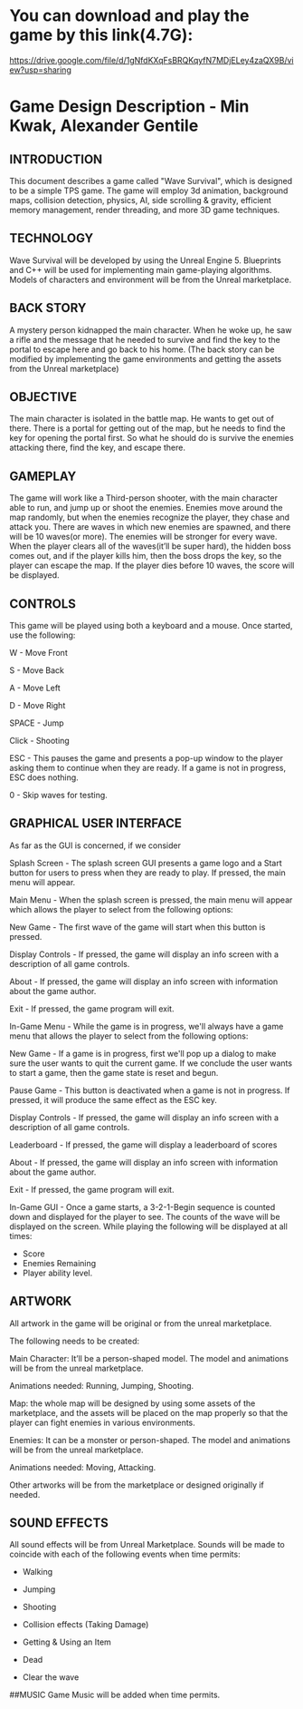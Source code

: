 # You can download and play the game by this link(4.7G):

https://drive.google.com/file/d/1gNfdKXqFsBRQKqyfN7MDjELey4zaQX9B/view?usp=sharing

# Game Design Description - Min Kwak, Alexander Gentile


## INTRODUCTION
This document describes a game called "Wave Survival", which is designed to be a simple TPS game. The game will employ 3d animation, background maps, collision detection, physics, AI, side scrolling & gravity, efficient memory management, render threading, and more 3D game techniques.


## TECHNOLOGY
Wave Survival will be developed by using the Unreal Engine 5. Blueprints and C++ will be used for implementing main game-playing algorithms. Models of characters and environment will be from the Unreal marketplace. 


## BACK STORY
A mystery person kidnapped the main character. When he woke up, he saw a rifle and the message that he needed to survive and find the key to the portal to escape here and go back to his home. (The back story can be modified by implementing the game environments and getting the assets from the Unreal marketplace)


## OBJECTIVE
The main character is isolated in the battle map. He wants to get out of there. There is a portal for getting out of the map, but he needs to find the key for opening the portal first. So what he should do is survive the enemies attacking there, find the key, and escape there.


## GAMEPLAY
The game will work like a Third-person shooter, with the main character able to run, and jump up or shoot the enemies. Enemies move around the map randomly, but when the enemies recognize the player, they chase and attack you. There are waves in which new enemies are spawned, and there will be 10 waves(or more). The enemies will be stronger for every wave. When the player clears all of the waves(it’ll be super hard), the hidden boss comes out, and if the player kills him, then the boss drops the key, so the player can escape the map. If the player dies before 10 waves, the score will be displayed. 


## CONTROLS
This game will be played using both a keyboard and a mouse. Once started, use the following:

W - Move Front

S - Move Back

A - Move Left 

D - Move Right 

SPACE - Jump

Click - Shooting

ESC - This pauses the game and presents a pop-up window to the player asking them to continue when they are ready. If a game is not in progress, ESC does nothing.

0 - Skip waves for testing.


## GRAPHICAL USER INTERFACE
As far as the GUI is concerned, if we consider

Splash Screen - The splash screen GUI presents a game logo and a Start button for users to press when they are ready to play. If pressed, the main menu will appear.

Main Menu - When the splash screen is pressed, the main menu will appear which allows the player to select from the following options:

New Game - The first wave of the game will start when this button is pressed.

Display Controls - If pressed, the game will display an info screen with a description of all game controls.

About - If pressed, the game will display an info screen with information about the game author.

Exit - If pressed, the game program will exit.

In-Game Menu - While the game is in progress, we'll always have a game menu that allows the player to select from the following options:

New Game - If a game is in progress, first we'll pop up a dialog to make sure the user wants to quit the current game. If we conclude the user wants to start a game, then the game state is reset and begun.

Pause Game - This button is deactivated when a game is not in progress. If pressed, it will produce the same effect as the ESC key.

Display Controls - If pressed, the game will display an info screen with a description of all game controls.

Leaderboard - If pressed, the game will display a leaderboard of scores

About - If pressed, the game will display an info screen with information about the game author.

Exit - If pressed, the game program will exit.

In-Game GUI - Once a game starts, a 3-2-1-Begin sequence is counted down and displayed for the player to see. The counts of the wave will be displayed on the screen. While playing the following will be displayed at all times:
- Score
- Enemies Remaining
- Player ability level.


## ARTWORK
All artwork in the game will be original or from the unreal marketplace. 

The following needs to be created:

Main Character: It’ll be a person-shaped model. The model and animations will be from the unreal marketplace.

Animations needed: Running, Jumping, Shooting.

Map: the whole map will be designed by using some assets of the marketplace, and the assets will be placed on the map properly so that the player can fight enemies in various environments.

Enemies: It can be a monster or person-shaped. The model and animations will be from the unreal marketplace.

Animations needed: Moving, Attacking.

Other artworks will be from the marketplace or designed originally if needed. 


## SOUND EFFECTS 
All sound effects will be from Unreal Marketplace. Sounds will be made to coincide with each of the following events when time permits:

- Walking
  
- Jumping

- Shooting

- Collision effects (Taking Damage)

- Getting & Using an Item

- Dead

- Clear the wave


##MUSIC
Game Music will be added when time permits.

